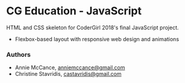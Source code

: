 # CG Education - JavaScript

HTML and CSS skeleton for CoderGirl 2018's final JavaScript project.
* Flexbox-based layout with responsive web design and animations

### Authors ###

* Annie McCance, anniemccance@gmail.com
* Christine Stavridis, castavridis@gmail.com